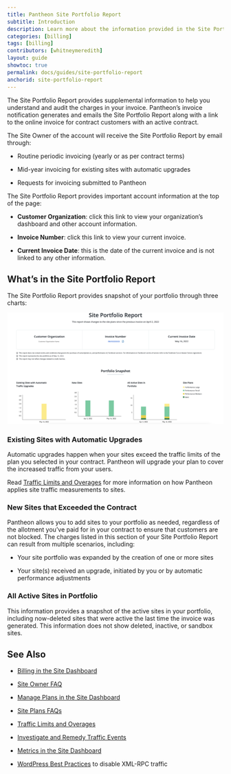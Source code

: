 ```yaml
---
title: Pantheon Site Portfolio Report
subtitle: Introduction
description: Learn more about the information provided in the Site Portfolio Report.
categories: [billing]
tags: [billing]
contributors: [whitneymeredith]
layout: guide
showtoc: true
permalink: docs/guides/site-portfolio-report
anchorid: site-portfolio-report
---
```


The Site Portfolio Report provides supplemental information to help you understand and audit the charges in your invoice. Pantheon’s invoice notification generates and emails the Site Portfolio Report along with a link to the online invoice for contract customers with an active contract. 

The Site Owner of the account will receive the Site Portfolio Report by email through:

- Routine periodic invoicing (yearly or as per contract terms)

- Mid-year invoicing for existing sites with automatic upgrades

- Requests for invoicing submitted to Pantheon

The Site Portfolio Report provides important account information at the top of the page:

- **Customer Organization**: click this link to view your organization’s dashboard and other account information. 

- **Invoice Number**: click this link to view your current invoice.

- **Current Invoice Date**: this is the date of the current invoice and is not linked to any other information.

## What’s in the Site Portfolio Report

The Site Portfolio Report provides snapshot of your portfolio through three charts:

![Charts](../../../images/site-portfolio-report-charts.png)

### Existing Sites with Automatic Upgrades

Automatic upgrades happen when your sites exceed the traffic limits of the plan you selected in your contract. Pantheon will upgrade your plan to cover the increased traffic from your users.

Read [Traffic Limits and Overages](/traffic-limits) for more information on how Pantheon applies site traffic measurements to sites.

### New Sites that Exceeded the Contract

Pantheon allows you to add sites to your portfolio as needed, regardless of the allotment you’ve paid for in your contract to ensure that customers are not blocked. The charges listed in this section of your Site Portfolio Report can result from multiple scenarios, including:

- Your site portfolio was expanded by the creation of one or more sites

- Your site(s) received an upgrade, initiated by you or by automatic performance adjustments

### All Active Sites in Portfolio

This information provides a snapshot of the active sites in your portfolio, including now-deleted sites that were active the last time the invoice was generated. This information does not show deleted, inactive, or sandbox sites.

## See Also


- [Billing in the Site Dashboard](/site-billing)

- [Site Owner FAQ](/site-owner-faq)

- [Manage Plans in the Site Dashboard](/site-plan)

- [Site Plans FAQs](/site-plans-faq)

- [Traffic Limits and Overages](/traffic-limits)

- [Investigate and Remedy Traffic Events](/optimize-site-traffic)

- [Metrics in the Site Dashboard](/metrics)

- [WordPress Best Practices](/wordpress-best-practices/#avoid-xml-rpc-attacks) to disable XML-RPC traffic